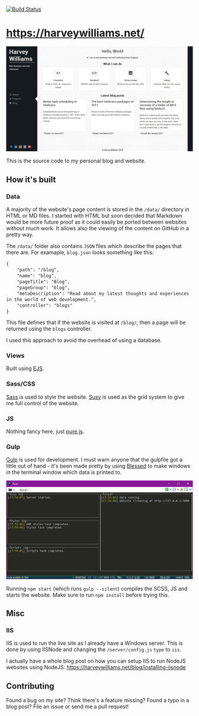 [![Build Status](https://cloud.drone.io/api/badges/Harvzor/portfolio/status.svg)](https://cloud.drone.io/Harvzor/portfolio)

# https://harveywilliams.net/

![Homepage](/public/media/projects/harvey-williams/harvey-williams-homepage-21122018.jpg)

This is the source code to my personal blog and website.

## How it's built

### Data

A majority of the website's page content is stored in the `/data/` directory in HTML or MD files. I started with HTML but soon decided that Markdown would be more future proof as it could easily be ported between websites without much work. It allows also the viewing of the content on GitHub in a pretty way.

The `/data/` folder also contains `JSON` files which describe the pages that there are. For examaple, `blog.json` looks something like this:

```
{
    "path": "/blog",
    "name": "blog",
    "pageTitle": "Blog",
    "pageGroup": "blog",
    "metaDescription": "Read about my latest thoughts and experiences in the world of web development.",
    "controller": "blogs"
}
```

This file defines that if the website is visited at `/blog/`, then a page will be returned using the `blogs` controller.

I used this approach to avoid the overhead of using a database.

### Views

Built using [EJS](https://ejs.co/).

### Sass/CSS

[Sass](https://sass-lang.com/) is used to style the website. [Susy](https://www.oddbird.net/susy/) is used as the grid system to give me full control of the website.

### JS

Nothing fancy here, just [pure.js](https://pure-js.com/).

### Gulp

[Gulp](https://gulpjs.com/) is used for development. I must warn anyone that the gulpfile got a little out of hand - it's been made pretty by using [Blessed](https://github.com/chjj/blessed) to make windows in the terminal window which data is printed to.

![Gulp - using Blessed to create a fancy terminal interface](/.github/project/gulp.png)

Running `npm start` (which runs `gulp --silent`) compiles the SCSS, JS and starts the website. Make sure to run `npm install` before trying this.

## Misc

### IIS

IIS is used to run the live site as I already have a Windows server. This is done by using IISNode and changing the `/server/config.js` `type` to `iis`.

I actually have a whole blog post on how you can setup IIS to run NodeJS websites using NodeJS: https://harveywilliams.net/blog/installing-iisnode

## Contributing

Found a bug on my site? Think there's a feature missing? Found a typo in a blog post? File an issue or send me a pull request!
